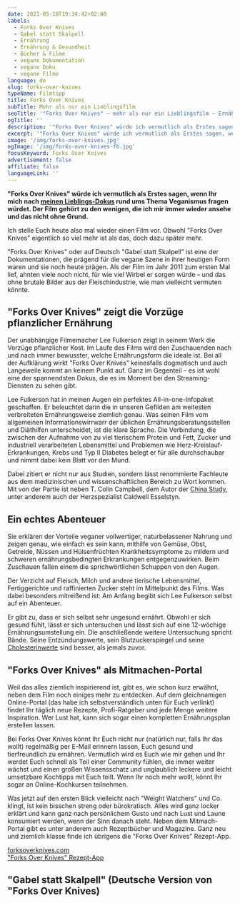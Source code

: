 ```yaml
---
date: 2021-05-18T19:34:42+02:00
labels:
  - Forks Over Knives
  - Gabel statt Skalpell
  - Ernährung
  - Ernährung & Gesundheit
  - Bücher & Filme
  - vegane Dokumentation
  - vegane Doku
  - vegane Filme
language: de
slug: forks-over-knives
typeName: Filmtipp
title: Forks Over Knives
subTitle: Mehr als nur ein Lieblingsfilm
seoTitle: '"Forks Over Knives" – mehr als nur ein Lieblingsfilm – Ernährungs-Doku'
ogTitle: ''
description: '"Forks Over Knives" würde ich vermutlich als Erstes sagen, wenn Ihr mich nach meinen Lieblings-Dokus rund ums Thema Veganismus fragen würdet.'
excerpt: '"Forks Over Knives" würde ich vermutlich als Erstes sagen, wenn Ihr mich nach meinen Lieblings-Dokus rund ums Thema Veganismus fragen würdet. Der Film gehört zu den wenigen, die ich mir immer wieder ansehe und das nicht ohne Grund.'
image: '/img/forks-over-knives.jpg'
ogImage: '/img/forks-over-knives-fb.jpg'
focusKeyword: Forks Over Knives
advertisement: false
affiliate: false
languageLink: ''
---
```


**"Forks Over Knives" würde ich vermutlich als Erstes sagen, wenn Ihr mich nach [meinen Lieblings-Dokus](/category/lifestyle/buecher-filme/) rund ums Thema Veganismus fragen würdet. Der Film gehört zu den wenigen, die ich mir immer wieder ansehe und das nicht ohne Grund.**

Ich stelle Euch heute also mal wieder einen Film vor. Obwohl "Forks Over Knives" eigentlich so viel mehr ist als das, doch dazu später mehr.

"Forks Over Knives" oder auf Deutsch "Gabel statt Skalpell" ist eine der Dokumentationen, die prägend für die vegane Szene in ihrer heutigen Form waren und sie noch heute prägen. Als der Film im Jahr 2011 zum ersten Mal lief, ahnten viele noch nicht, für wie viel Wirbel er sorgen würde – und das ohne brutale Bilder aus der Fleischindustrie, wie man vielleicht vermuten könnte.

## "Forks Over Knives" zeigt die Vorzüge pflanzlicher Ernährung

Der unabhängige Filmemacher Lee Fulkerson zeigt in seinem Werk die Vorzüge pflanzlicher Kost. Im Laufe des Films wird den Zuschauenden nach und nach immer bewusster, welche Ernährungsform die ideale ist. Bei all der Aufklärung wirkt "Forks Over Knives" keinesfalls dogmatisch und auch Langeweile kommt an keinem Punkt auf. Ganz im Gegenteil – es ist wohl eine der spannendsten Dokus, die es im Moment bei den Streaming-Diensten zu sehen gibt.

Lee Fulkerson hat in meinen Augen ein perfektes All-in-one-Infopaket geschaffen. Er beleuchtet darin die in unseren Gefilden am weitesten verbreiteten Ernährungsweise ziemlich genau. Was seinen Film vom allgemeinen Informationswirrwarr der üblichen Ernährungsberatungsstellen und Diäthilfen unterscheidet, ist die klare Sprache. Die Verbindung, die zwischen der Aufnahme von zu viel tierischem Protein und Fett, Zucker und industriell verarbeiteten Lebensmittel und Problemen wie Herz-Kreislauf-Erkrankungen, Krebs und Typ II Diabetes belegt er für alle durchschaubar und nimmt dabei kein Blatt vor den Mund.

Dabei zitiert er nicht nur aus Studien, sondern lässt renommierte Fachleute aus dem medizinischen und wissenschaftlichen Bereich zu Wort kommen. Mit von der Partie ist neben T. Colin Campbell, dem Autor der [China Study](/2019/06/veganer-arzt-interview-dr-hanno-platz/), unter anderem auch der Herzspezialist Caldwell Esselstyn.

## Ein echtes Abenteuer

Sie erklären der Vorteile veganer vollwertiger, naturbelassener Nahrung und zeigen genau, wie einfach es sein kann, mithilfe von Gemüse, Obst, Getreide, Nüssen und Hülsenfrüchten Krankheitssymptome zu mildern und schweren ernährungsbedingten Erkrankungen entgegenzuwirken. Beim Zuschauen fallen einem die sprichwörtlichen Schuppen von den Augen.

Der Verzicht auf Fleisch, Milch und andere tierische Lebensmittel, Fertiggerichte und raffinierten Zucker steht im Mittelpunkt des Films. Was dabei besonders mitreißend ist: Am Anfang begibt sich Lee Fulkerson selbst auf ein Abenteuer.

Er gibt zu, dass er sich selbst sehr ungesund ernährt. Obwohl er sich gesund fühlt, lässt er sich untersuchen und lässt sich auf eine 12-wöchige Ernährungsumstellung ein. Die anschließende weitere Untersuchung spricht Bände. Seine Entzündungswerte, sein Blutzuckerspiegel und seine [Cholesterinwerte](/2019/06/veganer-arzt-interview-dr-hanno-platz/) sind besser, als jemals zuvor.

## "Forks Over Knives" als Mitmachen-Portal

Weil das alles ziemlich inspirierend ist, gibt es, wie schon kurz erwähnt, neben dem Film noch einiges mehr zu entdecken. Auf dem gleichnamigen Online-Portal (das habe ich selbstverständlich unten für Euch verlinkt) findet Ihr täglich neue Rezepte, Profi-Ratgeber und jede Menge weitere Inspiration. Wer Lust hat, kann sich sogar einen kompletten Ernährungsplan erstellen lassen.

Bei Forks Over Knives könnt Ihr Euch nicht nur (natürlich nur, falls Ihr das wollt) regelmäßig per E-Mail erinnern lassen, Euch gesund und tierfreundlich zu ernähren. Vermutlich wird es Euch wie mir gehen und Ihr werdet Euch schnell als Teil einer Community fühlen, die immer weiter wächst und einen großen Wissensschatz und unglaublich leckere und leicht umsetzbare Kochtipps mit Euch teilt. Wenn Ihr noch mehr wollt, könnt Ihr sogar an Online-Kochkursen teilnehmen.

Was jetzt auf den ersten Blick vielleicht nach "Weight Watchers" und Co. klingt, ist kein bisschen streng oder bürokratisch. Alles wird ganz locker erklärt und kann ganz nach persönlichem Gusto und nach Lust und Laune konsumiert werden, wenn der Sinn danach steht. Neben dem Mitmach-Portal gibt es unter anderem auch Rezeptbücher und Magazine. Ganz neu und ziemlich klasse finde ich übrigens die "Forks Over Knives" Rezept-App.

[forksoverknives.com](https://www.forksoverknives.com/)  
["Forks Over Knives" Rezept-App](https://www.forksoverknives.com/app/)

## "Gabel statt Skalpell" (Deutsche Version von "Forks Over Knives)

<YouTube id="XpZR0K2D9aA" />
